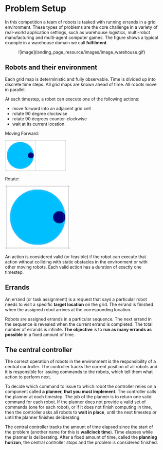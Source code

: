 # Problem Setup

In this competition a team of robots is tasked with running errands in a grid environment. These types of problems are the core challenge in a variety of real-world application settings, such as warehouse logistics, multi-robot manufacturing and multi-agent computer games. The figure shows a typical example in a warehouse domain we call **fulfilment**.

<div style="text-align: center;">
![image](landing_page_resource/images/image_warehouse.gif)
</div>

## Robots and their environment
Each grid map is deterministic and fully observable. Time is divided up into discrete time steps. All grid maps are known ahead of time. All robots move in parallel.

At each timestep, a robot can execute one of the following actions: 
- move forward into an adjacent grid cell
- rotate 90 degree clockwise 
- rotate 90 degrees counter-clockwise
- wait at its current location.

Moving Forward:

![image](landing_page_resource/images/image2.gif)

Rotate:

![image](landing_page_resource/images/image3.gif)

An action is considered valid (or feasible) if the robot can execute that action without colliding with static obstacles in the environment or with other moving robots. Each valid action has a duration of exactly one timestep. 

## Errands
An errand (or task assignment) is a request that says a particular robot needs to visit a specific **target location** on the grid. The errand is finished when the assigned robot arrives at the corresponding location.

Robots are assigned errands in a particular sequence. The next errand in the sequence is revealed when the current errand is completed. The total number of errands is infinite. **The objective** is to **run as many errands as possible** in a fixed amount of time.  

## The central controller
The correct operation of robots in the environment is the responsibility of a central controller. The controller tracks the current position of all robots and it is responsible for issuing commands to the robots, which tell them what action to perform next. 

To decide which command to issue to which robot the controller relies on a component called **a planner, that you must implement**.  The controller calls the planner at each timestep. The job of the planner is to return one valid command for each robot.  If the planner does not provide a valid set of commands (one for each robot), or if it does not finish computing in time, then the controller asks all robots to **wait in place**, until the next timestep or until the planner finishes deliberating. 

The central controller tracks the amount of time elapsed since the start of the problem (another name for this is **wallclock time**). Time elapses while the planner is deliberating. After a fixed amount of time, called the **planning horizon**, the central controller stops and the problem is considered finished. 
